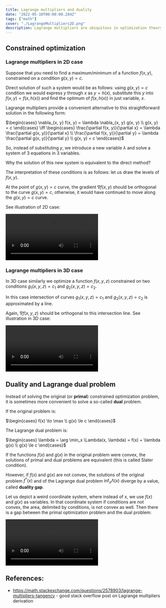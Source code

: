```yaml
---
title: Lagrange multipliers and duality
date: "2022-05-10T00:00:00.284Z"
tags: ["math"]
cover: "./LagrangeMultipliers2D.png"
description: Lagrange multipliers are ubiquitous in optimization theory and natural sciences, such as mechanics and statistical physics. Here I work out its intuition and derivation.
---
```


## Constrained optimization

### Lagrange multipliers in 2D case

Suppose that you need to find a maximum/minimum of a function $f(x, y)$, constrained on a condition $g(x, y) = c$.

Direct solution of such a system would be as follows: using $g(x, y) = c$ condition we would express $y$ through $x$
as $y = h(x)$, substitute this $y$ into $f(x, y) = f(x, h(x))$ and find the optimum of $f(x, h(x))$ in just variable, $x$.

Lagrange multipliers provide a convenient alternative to this straightforward solution in the following form:

$\begin{cases} \nabla_{x, y} f(x, y) = \lambda \nabla_{x, y} g(x, y) \\ g(x, y) = c \end{cases} \iff \begin{cases} \frac{\partial f(x, y)}{\partial x} = \lambda \frac{\partial g(x, y)}{\partial x} \\ \frac{\partial f(x, y)}{\partial y} = \lambda \frac{\partial g(x, y)}{\partial y} \\ g(x, y) = c \end{cases}$

So, instead of substituting $y$, we introduce a new variable $\lambda$ and solve a system of 3 equations in 3 variables.

Why the solution of this new system is equivalent to the direct method? 

The interpretation of these conditions is as follows: let us draw the levels of $f(x, y)$. 

At the point of $g(x, y) = c$ curve, the gradient $\nabla f(x, y)$ should be orthogonal to the curve $g(x, y) = c$, otherwise, it would have
continued to move along the $g(x, y) = c$ curve.

See illustration of 2D case:

![Lagrange multipliers 2D scene](LagrangeMultipliers2DScene.mp4)

### Lagrange multipliers in 3D case

In 3D case similarly we optimize a function $f(x, y, z)$ constrained on two conditions $g_1(x, y, z) = c_1$ and $g_2(x, y, z) = c_2$.

In this case intersection of curves $g_1(x, y, z) = c_1$ and $g_2(x, y, z) = c_2$ is approximated by a line. 

Again, $\nabla f(x, y, z)$ should be orthogonal to this intersection line. See illustration in 3D case:

![Lagrange multipliers 3D scene](LagrangeMultipliers3DScene.mp4)

## Duality and Lagrange dual problem

Instead of solving the original (or **primal**) constrained optimization problem, it is sometimes more convenient to
solve a so-called **dual** problem.

If the original problem is:

$\begin{cases} f(x) \to \max \\ g(x) \le c \end{cases}$

The Lagrange dual problem is:

$\begin{cases} \lambda = \arg \min_x \Lambda(x, \lambda) = f(x) + \lambda g(x)  \\ g(x) \le c \end{cases}$

If the functions $f(x)$ and $g(x)$ in the original problem were convex, the solutions of primal and dual problems are 
equivalent (this is called Slater condition).

However, if $f(x)$ and $g(x)$ are not convex, the solutions of the original problem $f^*(x)$ and of the Lagrange dual problem
$\inf_{x} \Lambda(x)$ diverge by a value, called **duality gap**.

Let us depict a weird coordinate system, where instead of x, we use $f(x)$ and $g(x)$ as variables. In that coordinate
system if conditions are not convex, the area, delimited by conditions, is not convex as well. Then there is a gap
between the primal optimization problem and the dual problem:

![Lagrange dual](LagrangeDualScene.mp4)

## References:
* https://math.stackexchange.com/questions/2578903/lagrange-multipliers-tangency - good stack overflow post on Lagrange multipliers derivation